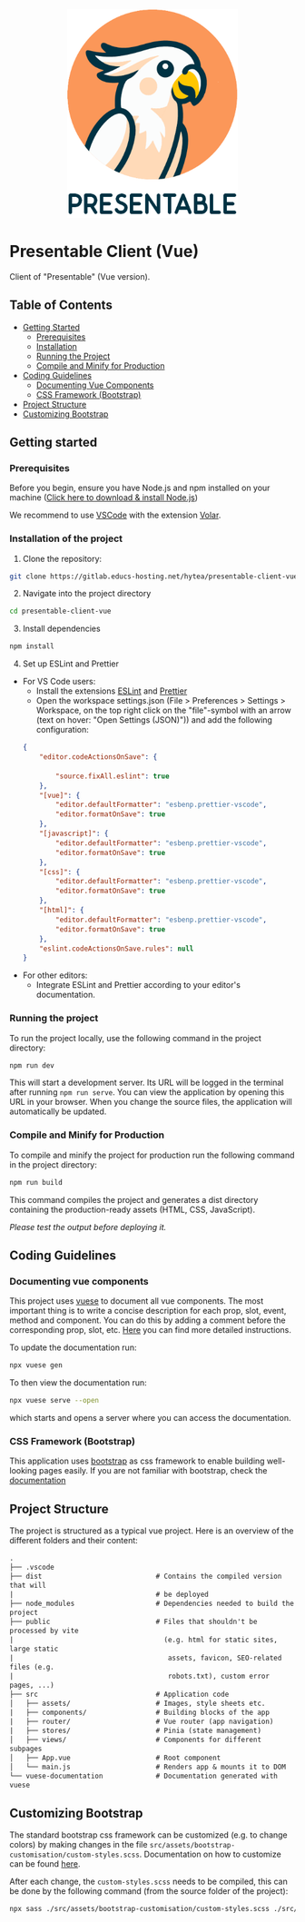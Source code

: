 <p align="center">
  <img src="src/assets/logo-presentable-v2.png" width="300" alt="logo"/>
</p>

# Presentable Client (Vue)
Client of "Presentable" (Vue version).

## Table of Contents
- [Getting Started](#getting-started)
  - [Prerequisites](#prerequisites)
  - [Installation](#installation)
  - [Running the Project](#running-the-project)
  - [Compile and Minify for Production](#compile-and-minify-for-production)
- [Coding Guidelines](#coding-guidelines)
    - [Documenting Vue Components](#documenting-vue-components)
    - [CSS Framework (Bootstrap)](#css-framework-bootstrap)
- [Project Structure](#project-structure)
- [Customizing Bootstrap](#customizing-bootstrap)

## Getting started
### Prerequisites
Before you begin, ensure you have Node.js and npm installed on your machine ([Click here to download & install Node.js](https://nodejs.org/))

We recommend to use
[VSCode](https://code.visualstudio.com/) with the extension [Volar](https://marketplace.visualstudio.com/items?itemName=Vue.volar).

### Installation of the project
1) Clone the repository: 
```sh
git clone https://gitlab.educs-hosting.net/hytea/presentable-client-vue
```

2) Navigate into the project directory
```sh
cd presentable-client-vue
```

3) Install dependencies
```sh
npm install
```

4) Set up ESLint and Prettier
- For VS Code users:
    - Install the extensions [ESLint](https://marketplace.visualstudio.com/items?itemName=dbaeumer.vscode-eslint) and [Prettier](https://marketplace.visualstudio.com/items?itemName=esbenp.prettier-vscode)
    - Open the workspace settings.json (File > Preferences > Settings > Workspace, on the top right click on the "file"-symbol with an arrow (text on hover: "Open Settings (JSON)")) and add the following configuration:
    ```json
    {
        "editor.codeActionsOnSave": {

            "source.fixAll.eslint": true
        },
        "[vue]": {
            "editor.defaultFormatter": "esbenp.prettier-vscode",
            "editor.formatOnSave": true
        },
        "[javascript]": {
            "editor.defaultFormatter": "esbenp.prettier-vscode",
            "editor.formatOnSave": true
        },
        "[css]": {
            "editor.defaultFormatter": "esbenp.prettier-vscode",
            "editor.formatOnSave": true
        },
        "[html]": {
            "editor.defaultFormatter": "esbenp.prettier-vscode",
            "editor.formatOnSave": true
        },
        "eslint.codeActionsOnSave.rules": null
    }
    ```
- For other editors:
    - Integrate ESLint and Prettier according to your editor's documentation.

### Running the project
To run the project locally, use the following command in the project directory:

```sh
npm run dev
```
This will start a development server. Its URL will be logged in the terminal after running `npm run serve`. You can view the application by opening this URL in your browser. When you change the source files, the application will automatically be updated.

### Compile and Minify for Production
To compile and minify the project for production run the following command in the project directory:
```sh
npm run build
```
This command compiles the project and generates a dist directory containing the production-ready assets (HTML, CSS, JavaScript).

*Please test the output before deploying it.*

## Coding Guidelines
### Documenting vue components
This project uses [vuese](https://vuese.github.io/website/cli/) to document all vue components. The most important thing is to write a concise description for each prop, slot, event, method and component. You can do this by adding a comment before the corresponding prop, slot, etc. [Here](https://vuese.github.io/website/cli/#writing-documentation-for-your-component) you can find more detailed instructions.

To update the documentation run:
```sh
npx vuese gen
```

To then view the documentation run:
```sh
npx vuese serve --open
```
which starts and opens a server where you can access the documentation.

### CSS Framework (Bootstrap)
This application uses [bootstrap](https://getbootstrap.com/) as css framework to enable building well-looking pages easily. If you are not familiar with bootstrap, check the [documentation](https://getbootstrap.com/docs/5.3/getting-started/introduction/)


## Project Structure
The project is structured as a typical vue project. Here is an overview of the different folders and their content:

    .
    ├── .vscode
    ├── dist                            # Contains the compiled version that will 
    |                                   # be deployed
    ├── node_modules                    # Dependencies needed to build the project
    ├── public                          # Files that shouldn't be processed by vite 
    |                                     (e.g. html for static sites, large static 
    |                                      assets, favicon, SEO-related files (e.g. 
    |                                      robots.txt), custom error pages, ...)
    ├── src                             # Application code
    │   ├── assets/                     # Images, style sheets etc.
    |   ├── components/                 # Building blocks of the app
    |   ├── router/                     # Vue router (app navigation)
    |   ├── stores/                     # Pinia (state management)
    │   ├── views/                      # Components for different subpages
    │   ├── App.vue                     # Root component
    │   └── main.js                     # Renders app & mounts it to DOM
    └── vuese-documentation             # Documentation generated with vuese


## Customizing Bootstrap
The standard bootstrap css framework can be customized (e.g. to change colors) by making changes in the file `src/assets/bootstrap-customisation/custom-styles.scss`. Documentation on how to customize can be found [here](https://getbootstrap.com/docs/5.3/customize/overview/). 

After each change, the `custom-styles.scss` needs to be compiled, this can be done by the following command (from the source folder of the project):
```sh
npx sass ./src/assets/bootstrap-customisation/custom-styles.scss ./src/assets/bootstrap-customisation/custom-styles.css
```